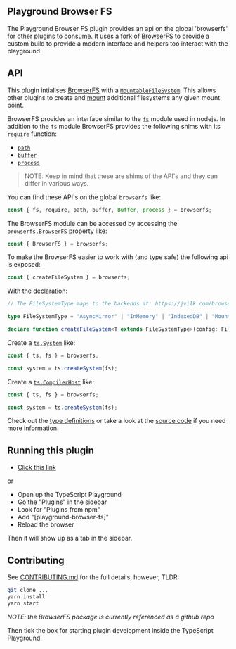 ## Playground Browser FS

The Playground Browser FS plugin provides an api on the global 'browserfs' for other plugins to consume. It uses a fork of [BrowserFS](https://github.com/kevinramharak/BrowserFS) to provide a custom build to provide a modern interface and helpers too interact with the playground.

## API

This plugin intialises [BrowserFS](https://github.com/jvilk/BrowserFS) with a [`MountableFileSystem`](https://jvilk.com/browserfs/2.0.0-beta/classes/_backend_mountablefilesystem_.mountablefilesystem.html). This allows other plugins to create and [mount](https://jvilk.com/browserfs/2.0.0-beta/classes/_backend_mountablefilesystem_.mountablefilesystem.html#mount) additional filesystems any given mount point.

BrowserFS provides an interface similar to the [`fs`](https://jvilk.com/browserfs/2.0.0-beta/interfaces/_core_fs_.fsmodule.html) module used in nodejs. In addition to the `fs` module BrowserFS provides the following shims with its `require` function:
- [`path`](https://github.com/jvilk/bfs-path)
- [`buffer`](https://github.com/jvilk/bfs-buffer)
- [`process`](https://github.com/jvilk/bfs-process)

> NOTE: Keep in mind that these are shims of the API's and they can differ in various ways.

You can find these API's on the global `browserfs` like:
```ts
const { fs, require, path, buffer, Buffer, process } = browserfs;
```

The BrowserFS module can be accessed by accessing the `browserfs.BrowserFS` property like:
```ts
const { BrowserFS } = browserfs;
```

To make the BrowserFS easier to work with (and type safe) the following api is exposed:
```ts
const { createFileSystem } = browserfs;
```

With the [declaration](https://github.com/kevinramharak/BrowserFS/tree/master/typings/):
```ts
// The FileSystemType maps to the backends at: https://jvilk.com/browserfs/2.0.0-beta/index.html#overview-of-backends

type FileSystemType = "AsyncMirror" | "InMemory" | "IndexedDB" | "MountableFileSystem" | "HTTPRequest"

declare function createFileSystem<T extends FileSystemType>(config: FileSystemConfiguration<T>): Promise<FileSystem<T>>;
```

Create a [`ts.System`](https://basarat.gitbook.io/typescript/overview#file-system) like:
```ts
const { ts, fs } = browserfs;

const system = ts.createSystem(fs);
```

Create a [`ts.CompilerHost`](https://basarat.gitbook.io/typescript/overview/program#usage-of-compilerhost) like:
```ts
const { ts, fs } = browserfs;

const system = ts.createSystem(fs);
```

Check out the [type definitions](https://github.com/kevinramharak/BrowserFS/tree/master/typings/) or take a look at the [source code](https://github.com/kevinramharak/BrowserFS/tree/master/src/) if you need more information.

## Running this plugin

- [Click this link](https://www.staging-typescript.org/play?install-plugin=[playground-browser-fs])

or

- Open up the TypeScript Playground
- Go the "Plugins" in the sidebar
- Look for "Plugins from npm"
- Add "[playground-browser-fs]"
- Reload the browser

Then it will show up as a tab in the sidebar.

## Contributing

See [CONTRIBUTING.md](./CONTRIBUTING.md) for the full details, however, TLDR:

```sh
git clone ...
yarn install
yarn start
```

*NOTE: the BrowserFS package is currently referenced as a github repo*

Then tick the box for starting plugin development inside the TypeScript Playground.
